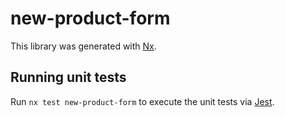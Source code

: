 # new-product-form

This library was generated with [Nx](https://nx.dev).

## Running unit tests

Run `nx test new-product-form` to execute the unit tests via [Jest](https://jestjs.io).
